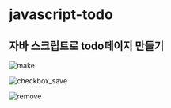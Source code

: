 # javascript-todo

## 자바 스크립트로 todo페이지 만들기

![make](https://github.com/tadaHP/javascript-todo/assets/46470302/218d726e-0de6-4647-8faa-d0c3f665f593)

![checkbox_save](https://github.com/tadaHP/javascript-todo/assets/46470302/bc4833e9-79ef-4b10-903c-dd54f5230df6)

![remove](https://github.com/tadaHP/javascript-todo/assets/46470302/f65ae197-4c63-4fe4-a9f4-ec731cf6c6c3)
